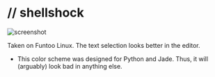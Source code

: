 // shellshock
=============
![screenshot](https://raw.github.com/surjikal/shellshock/master/screenshot.png)

Taken on Funtoo Linux. The text selection looks better in the editor.

- This color scheme was designed for Python and Jade. Thus, it will (arguably) look bad in anything else.
